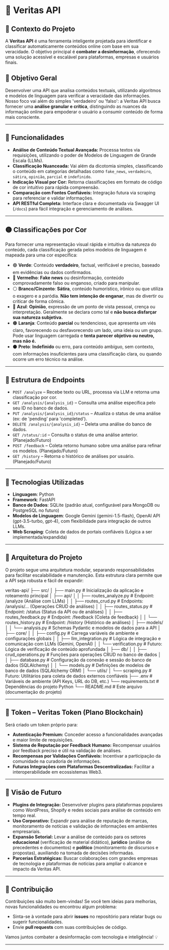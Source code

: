 # 🧠 Veritas API

## 📡 Contexto do Projeto

A **Veritas API** é uma ferramenta inteligente projetada para identificar e classificar automaticamente conteúdos online com base em sua veracidade. O objetivo principal é **combater a desinformação**, oferecendo uma solução acessível e escalável para plataformas, empresas e usuários finais.

## 🎯 Objetivo Geral

Desenvolver uma API que analisa conteúdos textuais, utilizando algoritmos e modelos de linguagem para verificar a veracidade das informações. Nosso foco vai além do simples 'verdadeiro' ou 'falso': a Veritas API busca fornecer uma **análise granular e crítica**, distinguindo as nuances da informação online para empoderar o usuário a consumir conteúdo de forma mais consciente.

---

## 🧠 Funcionalidades

* **Análise de Conteúdo Textual Avançada:** Processa textos via requisições, utilizando o poder de Modelos de Linguagem de Grande Escala (LLMs).
* **Classificação Nuanceada:** Vai além da dicotomia simples, classificando o conteúdo em categorias detalhadas como `fake_news`, `verdadeiro`, `sátira`, `opinião`, `parcial` e `indefinido`.
* **Indicação Visual por Cor:** Retorna classificações em formato de código de cor intuitivo para rápida compreensão.
* **Comparação com Fontes Confiáveis:** Integração futura via scraping para referenciar e validar informações.
* **API RESTful Completa:** Interface clara e documentada via Swagger UI (`/docs`) para fácil integração e gerenciamento de análises.

---

## 🟡 Classificações por Cor

Para fornecer uma representação visual rápida e intuitiva da natureza do conteúdo, cada classificação gerada pelos modelos de linguagem é mapeada para uma cor específica:

* 🟢 **Verde**: Conteúdo **verdadeiro**, factual, verificável e preciso, baseado em evidências ou dados confirmados.
* 🔴 **Vermelho**: **Fake news** ou desinformação, conteúdo comprovadamente falso ou enganoso, criado para manipular.
* ⚪ **Branco/Cinzento**: **Sátira**, conteúdo humorístico, irônico ou que utiliza o exagero e a paródia. **Não tem intenção de enganar**, mas de divertir ou criticar de forma cômica.
* 🔵 **Azul**: **Opinião**, expressão de um ponto de vista pessoal, crença ou interpretação. Geralmente se declara como tal e **não busca disfarçar sua natureza subjetiva.**
* 🟠 **Laranja**: Conteúdo **parcial** ou tendencioso, que apresenta um viés claro, favorecendo ou desfavorecendo um lado, uma ideia ou um grupo. Pode usar linguagem carregada e **tenta parecer objetivo ou neutro, mas não é.**
* ⚫ **Preto**: **Indefinido** ou erro, para conteúdo ambíguo, sem contexto, com informações insuficientes para uma classificação clara, ou quando ocorre um erro técnico na análise.

---

## 📁 Estrutura de Endpoints

* `POST /analyze` – Recebe texto ou URL, processa via LLM e retorna uma classificação por cor.
* `GET /analysis/{analysis_id}` – Consulta uma análise específica pelo seu ID no banco de dados.
* `PUT /analysis/{analysis_id}/status` – Atualiza o status de uma análise (ex: de 'pending' para 'completed').
* `DELETE /analysis/{analysis_id}` – Deleta uma análise do banco de dados.
* `GET /status/:id` – Consulta o status de uma análise anterior. (Planejado/Futuro)
* `POST /feedback` – Coleta retorno humano sobre uma análise para refinar os modelos. (Planejado/Futuro)
* `GET /history` – Retorna o histórico de análises por usuário. (Planejado/Futuro)

---

## 🧩 Tecnologias Utilizadas

* **Linguagem**: Python
* **Framework**: FastAPI
* **Banco de Dados**: SQLite (padrão atual, configurável para MongoDB ou PostgreSQL no futuro)
* **Modelos de Linguagem**: Google Gemini (gemini-1.5-flash), OpenAI API (gpt-3.5-turbo, gpt-4), com flexibilidade para integração de outros LLMs.
* **Web Scraping**: Coleta de dados de portais confiáveis (Lógica a ser implementada/expandida)

---

## 🧱 Arquitetura do Projeto

O projeto segue uma arquitetura modular, separando responsabilidades para facilitar escalabilidade e manutenção. Esta estrutura clara permite que a API seja robusta e fácil de expandir: 

veritas-api/
├── src/
│   ├── main.py                     # Inicialização da aplicação e roteamento principal
│   ├── api/
│   │   ├── routes_analyze.py       # Endpoint: /analyze (Análise com LLMs)
│   │   ├── routes_crud.py          # Endpoints: /analysis/... (Operações CRUD de análises)
│   │   ├── routes_status.py        # Endpoint: /status (Status da API ou de análises)
│   │   ├── routes_feedback.py      # Endpoint: /feedback (Coleta de feedback)
│   │   └── routes_history.py       # Endpoint: /history (Histórico de análises)
│   ├── models/
│   │   └── analysis.py             # Schemas Pydantic e modelos de dados para a API
│   ├── core/
│   │   ├── config.py               # Carrega variáveis de ambiente e configurações globais
│   │   ├── llm_integration.py      # Lógica de integração e comunicação com LLMs (Gemini, OpenAI)
│   │   └── verification.py         # Futuro: Lógica de verificação de conteúdo aprofundada
│   ├── db/
│   │   ├── crud_operations.py      # Funções para operações CRUD no banco de dados
│   │   ├── database.py             # Configuração da conexão e sessão do banco de dados (SQLAlchemy)
│   │   └── models.py               # Definições de modelos de banco de dados (SQLAlchemy ORM)
│   └── utils/
│       └── scraping.py             # Futuro: Utilitários para coleta de dados externos confiáveis
├── .env                            # Variáveis de ambiente (API Keys, URL do DB, etc.)
└── requirements.txt                # Dependências do projeto Python
└── README.md                       # Este arquivo (documentação do projeto)


---

## 🔗 Token – Veritas Token (Plano Blockchain)

Será criado um token próprio para:

* **Autenticação Premium:** Conceder acesso a funcionalidades avançadas e maior limite de requisições.
* **Sistema de Reputação por Feedback Humano:** Recompensar usuários por feedback preciso e útil na validação de análises.
* **Recompensas por Validações Confiáveis:** Incentivar a participação da comunidade na curadoria de informações.
* **Futuras Integrações com Plataformas Descentralizadas:** Facilitar a interoperabilidade em ecossistemas Web3.

---

## 🚀 Visão de Futuro

* **Plugins de Integração:** Desenvolver plugins para plataformas populares como WordPress, Shopify e redes sociais para análise de conteúdo em tempo real.
* **Uso Corporativo:** Expandir para análise de reputação de marcas, monitoramento de notícias e validação de informações em ambientes empresariais.
* **Expansão Setorial:** Levar a análise de conteúdo para os setores **educacional** (verificação de material didático), **jurídico** (análise de precedentes e documentos) e **político** (monitoramento de discursos e propostas), auxiliando na tomada de decisões informadas.
* **Parcerias Estratégicas:** Buscar colaborações com grandes empresas de tecnologia e plataformas de notícias para ampliar o alcance e impacto da Veritas API.

---

## 📎 Contribuição

Contribuições são muito bem-vindas! Se você tem ideias para melhorias, novas funcionalidades ou encontrou algum problema:

* Sinta-se à vontade para abrir **issues** no repositório para relatar bugs ou sugerir funcionalidades.
* Envie **pull requests** com suas contribuições de código.

Vamos juntos combater a desinformação com tecnologia e inteligência! 💡

---
